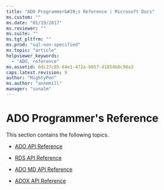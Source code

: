 ```yaml
---
title: "ADO Programmer&#39;s Reference | Microsoft Docs"
ms.custom: ""
ms.date: "01/19/2017"
ms.reviewer: ""
ms.suite: ""
ms.tgt_pltfrm: ""
ms.prod: "sql-non-specified"
ms.topic: "article"
helpviewer_keywords: 
  - "ADO, reference"
ms.assetid: 6dc27c85-84e1-472a-b057-d1854b8c98a3
caps.latest.revision: 9
author: "MightyPen"
ms.author: "annemill"
manager: "sonalm"
---
```

# ADO Programmer&#39;s Reference
This section contains the following topics.  
  
-   [ADO API Reference](../../ado/reference/ado-api/ado-api-reference.md)  
  
-   [RDS API Reference](../../ado/reference/rds-api/rds-api-reference.md)  
  
-   [ADO MD API Reference](../../ado/reference/ado-md-api/ado-md-api-reference.md)  
  
-   [ADOX API Reference](../../ado/reference/adox-api/adox-api-reference.md)